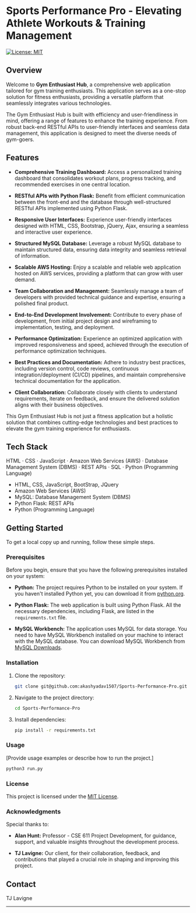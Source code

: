 # Sports Performance Pro - Elevating Athlete Workouts & Training Management

[![License: MIT](https://img.shields.io/badge/License-MIT-yellow.svg)](https://opensource.org/licenses/MIT)

## Overview

Welcome to **Gym Enthusiast Hub**, a comprehensive web application tailored for gym training enthusiasts. This application serves as a one-stop solution for fitness enthusiasts, providing a versatile platform that seamlessly integrates various technologies.

The Gym Enthusiast Hub is built with efficiency and user-friendliness in mind, offering a range of features to enhance the training experience. From robust back-end RESTful APIs to user-friendly interfaces and seamless data management, this application is designed to meet the diverse needs of gym-goers.

## Features

- **Comprehensive Training Dashboard:** Access a personalized training dashboard that consolidates workout plans, progress tracking, and recommended exercises in one central location.

- **RESTful APIs with Python Flask:** Benefit from efficient communication between the front-end and the database through well-structured RESTful APIs implemented using Python Flask.

- **Responsive User Interfaces:** Experience user-friendly interfaces designed with HTML, CSS, Bootstrap, jQuery, Ajax, ensuring a seamless and interactive user experience.

- **Structured MySQL Database:** Leverage a robust MySQL database to maintain structured data, ensuring data integrity and seamless retrieval of information.

- **Scalable AWS Hosting:** Enjoy a scalable and reliable web application hosted on AWS services, providing a platform that can grow with user demand.

- **Team Collaboration and Management:** Seamlessly manage a team of developers with provided technical guidance and expertise, ensuring a polished final product.

- **End-to-End Development Involvement:** Contribute to every phase of development, from initial project design and wireframing to implementation, testing, and deployment.

- **Performance Optimization:** Experience an optimized application with improved responsiveness and speed, achieved through the execution of performance optimization techniques.

- **Best Practices and Documentation:** Adhere to industry best practices, including version control, code reviews, continuous integration/deployment (CI/CD) pipelines, and maintain comprehensive technical documentation for the application.

- **Client Collaboration:** Collaborate closely with clients to understand requirements, iterate on feedback, and ensure the delivered solution aligns with their business objectives.

This Gym Enthusiast Hub is not just a fitness application but a holistic solution that combines cutting-edge technologies and best practices to elevate the gym training experience for enthusiasts.

## Tech Stack

HTML · CSS · JavaScript · Amazon Web Services (AWS) · Database Management System (DBMS) · REST APIs · SQL · Python (Programming Language)
- HTML, CSS, JavaScript, BootStrap, JQuery
- Amazon Web Services (AWS)
- MySQL: Database Management System (DBMS)
- Python Flask: REST APIs
- Python (Programming Language)

## Getting Started

To get a local copy up and running, follow these simple steps.

### Prerequisites

Before you begin, ensure that you have the following prerequisites installed on your system:

- **Python:** The project requires Python to be installed on your system. If you haven't installed Python yet, you can download it from [python.org](https://www.python.org/downloads/).

- **Python Flask:** The web application is built using Python Flask. All the necessary dependencies, including Flask, are listed in the `requirements.txt` file. 

- **MySQL Workbench:** The application uses MySQL for data storage. You need to have MySQL Workbench installed on your machine to interact with the MySQL database. You can download MySQL Workbench from [MySQL Downloads](https://dev.mysql.com/downloads/workbench/).

### Installation

1. Clone the repository:

   ```bash
   git clone git@github.com:akashyadav1507/Sports-Performance-Pro.git   
   ```

2. Navigate to the project directory:

   ```bash
   cd Sports-Performance-Pro
   ```

3. Install dependencies:

   ```bash
   pip install -r requirements.txt
   ```

### Usage

[Provide usage examples or describe how to run the project.]

```bash
python3 run.py
```

### License

This project is licensed under the [MIT License](LICENSE).

### Acknowledgments

Special thanks to:

- **Alan Hunt:** Professor - CSE 611 Project Development, for guidance, support, and valuable insights throughout the development process.

- **TJ Lavigne:** Our client, for their collaboration, feedback, and contributions that played a crucial role in shaping and improving this project.

## Contact

TJ Lavigne

---

<!-- ## Some Snaps of the Web Application

- **Home Page:**
  ![Home Page][def]

[def]: ./app/static/images/dancer.jpg -->
